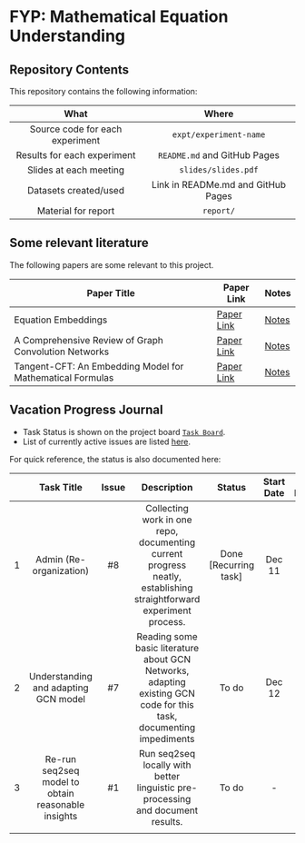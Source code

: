 # FYP: Mathematical Equation Understanding

## Repository Contents

This repository contains the following information:

|               What               |                Where               |
|:--------------------------------:|:----------------------------------:|
| Source code for each experiment  |       `expt/experiment-name`       |
|    Results for each experiment   |    `README.md` and GitHub Pages    |
|      Slides at each meeting      |         `slides/slides.pdf`        |
|       Datasets created/used      | Link in READMe.md and GitHub Pages |
|        Material for report       |              `report/`             |


## Some relevant literature

The following papers are some relevant to this project.

| Paper Title                                               | Paper Link                                                              | Notes  |
|-----------------------------------------------------------|-------------------------------------------------------------------------| -------|
| Equation Embeddings                                       | [Paper Link](https://arxiv.org/abs/1803.09123)                          | [Notes](docs/paper-notes.md/#equation-embeddings)
| A Comprehensive Review of Graph Convolution Networks      | [Paper Link](https://arxiv.org/pdf/1901.00596.pdf)                      | [Notes](docs/paper-notes.md/#gcn-comprehensive-review)
| Tangent-CFT: An Embedding Model for Mathematical Formulas | [Paper Link](https://www.cs.rit.edu/~rlaz/files/Mansouri_ICTIR2019.pdf) | [Notes](docs/paper-notes.md/#tangent-ctf-mathematical-formula-embedding)


## Vacation Progress Journal

- Task Status is shown on the project board [`Task Board`](https://github.com/ChengSashankh/fyp-expts/projects/1).
- List of currently active issues are listed [here](https://github.com/ChengSashankh/fyp-expts/issues).


For quick reference, the status is also documented here:

|   |                     Task Title                     | Issue |                                                     Description                                                     |         Status        | Start Date | End Date |
|:-:|:--------------------------------------------------:|:-----:|:-------------------------------------------------------------------------------------------------------------------:|:---------------------:|:----------:|:--------:|
| 1 |               Admin (Re-organization)              |   #8  |  Collecting work in one repo, documenting current progress neatly, establishing straightforward experiment process. | Done [Recurring task] |   Dec 11   |  Dec 12  |
| 2 |        Understanding and adapting GCN model        |   #7  | Reading some basic literature about GCN Networks, adapting existing GCN code for this task, documenting impediments |         To do         |   Dec 12   |     -    |
| 3 | Re-run seq2seq model to obtain reasonable insights |   #1  |                   Run seq2seq locally with better linguistic pre-processing and document results.                   |         To do         |      -     |     -    |
|   |                                                    |       |                                                                                                                     |                       |            |          |


